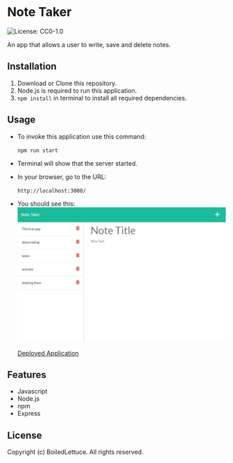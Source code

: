 # Note Taker
![License: CC0-1.0](https://img.shields.io/badge/License-CC0_1.0-lightgrey.svg)

An app that allows a user to write, save and delete notes.

## Installation

1. Download or Clone this repository.
2. Node.js is required to run this application.
3. `npm install` in terminal to install all required dependencies.

## Usage

* To invoke this application use this command:

    `npm run start`

* Terminal will show that the server started.

* In your browser, go to the URL:

    `http://localhost:3000/`

* You should see this: 
    ![Example Image](./Assets/Preview.JPG)

    [Deployed Application]("https://powerful-everglades-51474.herokuapp.com/")

## Features

* Javascript
* Node.js
* npm
* Express

## License

Copyright (c) BoiledLettuce. All rights reserved.